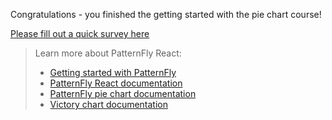 Congratulations - you finished the getting started with the pie chart course!

[Please fill out a quick survey here](https://redhatdg.co1.qualtrics.com/jfe/form/SV_bIRZRHYJyGsKBSt?Module=charts-piechart)

> Learn more about PatternFly React:
>- [Getting started with PatternFly](https://www.patternfly.org/v4/get-started/developers)
>- [PatternFly React documentation](https://www.patternfly.org/v4/documentation/react/components/)
>- [PatternFly pie chart documentation](https://patternfly-react.surge.sh/patternfly-4/charts/chartpie/)
>- [Victory chart documentation](https://formidable.com/open-source/victory/docs/victory-chart/)
